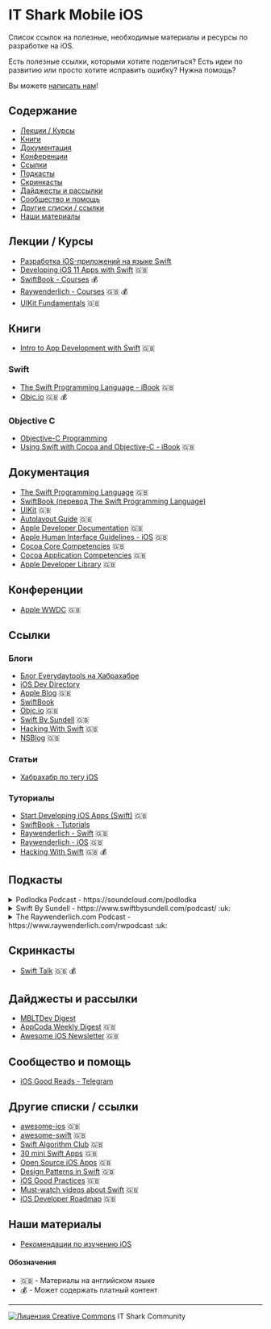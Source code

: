 # IT Shark Mobile iOS

Список ссылок на полезные, необходимые материалы и ресурсы по разработке на iOS.

Есть полезные ссылки, которыми хотите поделиться? Есть идеи по развитию или просто хотите исправить ошибку? Нужна помощь?

Вы можете [написать нам](https://github.com/it-shark-pro/mobile-ios/issues/new)!

## Содержание

- [Лекции / Курсы](#Лекции-/-Курсы)
- [Книги](#Книги)
- [Документация](#Документация)
- [Конференции](#Конференции)
- [Ссылки](#Ссылки)
- [Подкасты](#Подкасты)
- [Скринкасты](#Скринкасты)
- [Дайджесты и рассылки](#Дайджесты-и-рассылки)
- [Сообщество и помощь](#Сообщество-и-помощь)
- [Другие списки / ссылки](#Другие-списки-/-ссылки)
- [Наши материалы](#Наши-материалы)

## Лекции / Курсы

- [Разработка iOS-приложений на языке Swift](https://itunes.apple.com/ru/course/%D1%80%D0%B0%D0%B7%D1%80%D0%B0%D0%B1%D0%BE%D1%82%D0%BA%D0%B0-ios-%D0%BF%D1%80%D0%B8%D0%BB%D0%BE%D0%B6%D0%B5%D0%BD%D0%B8%D0%B9-%D0%BD%D0%B0-%D1%8F%D0%B7%D1%8B%D0%BA%D0%B5-swift/id941293188)
- [Developing iOS 11 Apps with Swift](https://itunes.apple.com/us/course/developing-ios-11-apps-with-swift/id1309275316) :uk:
- [SwiftBook - Courses](http://swiftbook.ru/paid-content) :moneybag:
- [Raywenderlich - Courses](https://videos.raywenderlich.com/courses) :uk: :moneybag:
- [UIKit Fundamentals](https://eg.udacity.com/course/uikit-fundamentals--ud788) :uk:

## Книги
- [Intro to App Development with Swift](https://itunes.apple.com/us/book/intro-to-app-development-with-swift/id1118575552?mt=11) :uk:
### Swift
- [The Swift Programming Language - iBook](https://itunes.apple.com/us/book/the-swift-programming-language/id1002622538?mt=11) :uk:
- [Objc.io](https://www.objc.io/books/) :uk: :moneybag:
### Objective C
- [Objective-C Programming](https://en.wikibooks.org/wiki/Objective-C_Programming)
- [Using Swift with Cocoa and Objective-C - iBook](https://itunes.apple.com/us/book/using-swift-cocoa-objective/id1002624212?mt=11) :uk:

## Документация
- [The Swift Programming Language](https://developer.apple.com/library/content/documentation/Swift/Conceptual/Swift_Programming_Language/index.html) :uk:
- [SwiftBook (перевод The Swift Programming Language)](http://swiftbook.ru/doc)
- [UIKit](https://developer.apple.com/documentation/uikit) :uk:
- [Autolayout Guide](https://developer.apple.com/library/content/documentation/UserExperience/Conceptual/AutolayoutPG/) :uk:
- [Apple Developer Documentation](https://developer.apple.com/documentation/) :uk:
- [Apple Human Interface Guidelines - iOS](https://developer.apple.com/ios/human-interface-guidelines/overview/themes/) :uk:
- [Cocoa Core Competencies](https://developer.apple.com/library/content/documentation/General/Conceptual/DevPedia-CocoaCore/Accessibility.html#//apple_ref/doc/uid/TP40008195-CH66-SW1) :uk:
- [Cocoa Application Competencies](https://developer.apple.com/library/content/documentation/General/Conceptual/Devpedia-CocoaApp/Animation.html#//apple_ref/doc/uid/TP40009071-CH11-SW1) :uk:
- [Apple Developer Library](https://developer.apple.com/library/content/navigation/) :uk:

## Конференции
- [Apple WWDC](https://developer.apple.com/videos/) :uk:

## Ссылки
### Блоги
- [Блог Everydaytools на Хабрахабре](https://habrahabr.ru/company/everydaytools/)
- [iOS Dev Directory](https://iosdevdirectory.com/)
- [Apple Blog](https://developer.apple.com/swift/blog/) :uk:
- [SwiftBook](http://swiftbook.ru/)
- [Objc.io](https://www.objc.io/issues/) :uk:
- [Swift By Sundell](https://www.swiftbysundell.com/) :uk:
- [Hacking With Swift](https://www.hackingwithswift.com/articles) :uk:
- [NSBlog](https://www.mikeash.com/pyblog/) :uk:
### Статьи
- [Хабрахабр по тегу iOS](https://habrahabr.ru/search/?q=iOS)
### Туториалы
- [Start Developing iOS Apps (Swift)](https://developer.apple.com/library/content/referencelibrary/GettingStarted/DevelopiOSAppsSwift/) :uk:
- [SwiftBook - Tutorials](http://swiftbook.ru/tutorials)
- [Raywenderlich - Swift](https://www.raywenderlich.com/category/swift) :uk:
- [Raywenderlich - iOS](https://www.raywenderlich.com/category/ios) :uk:
- [Hacking With Swift](https://www.hackingwithswift.com/read) :uk: :moneybag:

## Подкасты
<details><summary>Podlodka Podcast - https://soundcloud.com/podlodka</summary>
<blockquote>Podlodka - это еженедельное аудио-шоу про мобильную разработку и всем, что с ней связано. Формат выпусков - это полное погружение в тему вместе с приглашенным гостем. В каждый выпуск товарищи зовут интересных и именитых профессионалов в разных областях.</blockquote>
</details>

<details><summary>Swift By Sundell - https://www.swiftbysundell.com/podcast/ :uk:</summary>
<blockquote>The Swift by Sundell Podcast is a show on which John & special guests from the community answer your questions about Swift development.</blockquote>
</details>

<details><summary>The Raywenderlich.com Podcast - https://www.raywenderlich.com/rwpodcast :uk:</summary>
<blockquote>Join Dru and Janie as they discuss every aspect of app development with well-known characters from the developer community. Primarily focusing on Apple technology, but with the occasional dip into other platforms.</blockquote>
</details>

## Скринкасты
- [Swift Talk](https://talk.objc.io/) :uk: :moneybag:

## Дайджесты и рассылки
- [MBLTDev Digest](https://digest.mbltdev.ru/)
- [AppCoda Weekly Digest](http://digest.appcoda.com/) :uk:
- [Awesome iOS Newsletter](https://ios.libhunt.com/newsletter) :uk:

## Сообщество и помощь
- [iOS Good Reads - Telegram](https://tlgrm.ru/channels/@iosgr)

## Другие списки / ссылки
- [awesome-ios](https://github.com/vsouza/awesome-ios) :uk:
- [awesome-swift](https://github.com/matteocrippa/awesome-swift) :uk:
- [Swift Algorithm Club](https://github.com/raywenderlich/swift-algorithm-club) :uk:
- [30 mini Swift Apps](https://github.com/soapyigu/Swift-30-Projects) :uk:
- [Open Source iOS Apps](https://github.com/dkhamsing/open-source-ios-apps) :uk:
- [Design Patterns in Swift](https://github.com/ochococo/Design-Patterns-In-Swift) :uk:
- [iOS Good Practices](https://github.com/futurice/ios-good-practices) :uk:
- [Must-watch videos about Swift](https://github.com/nemanjavlahovic/swift-must-watch) :uk:
- [iOS Developer Roadmap](https://github.com/BohdanOrlov/iOS-Developer-Roadmap) :uk:

## Наши материалы
- [Рекомендации по изучению iOS](/learning-path.md)


#### Обозначения
- :uk: - Материалы на английском языке
- :moneybag: - Может содержать платный контент

---
[![Лицензия Creative Commons](https://i.creativecommons.org/l/by/4.0/80x15.png)](http://creativecommons.org/licenses/by/4.0/) IT Shark Community
